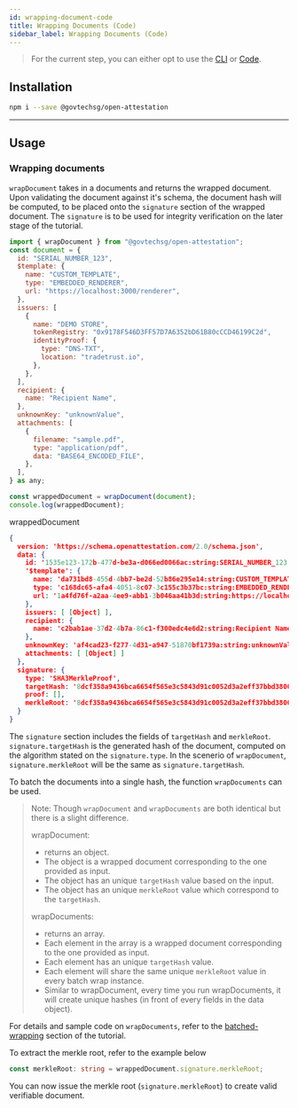 ```yaml
---
id: wrapping-document-code
title: Wrapping Documents (Code)
sidebar_label: Wrapping Documents (Code)
---
```


> For the current step, you can either opt to use the [CLI](/docs/tutorial/advanced/verifiable-documents/ethereum/wrapping-document) or [Code](/docs/tutorial/advanced/verifiable-documents/ethereum/wrapping-document-code).

## Installation

```bash
npm i --save @govtechsg/open-attestation
```

---

## Usage

### Wrapping documents

`wrapDocument` takes in a documents and returns the wrapped document. Upon validating the document against it's schema, the document hash will be computed, to be placed onto the `signature` section of the wrapped document. The `signature` is to be used for integrity verification on the later stage of the tutorial.

```js
import { wrapDocument } from "@govtechsg/open-attestation";
const document = {
  id: "SERIAL_NUMBER_123",
  $template: {
    name: "CUSTOM_TEMPLATE",
    type: "EMBEDDED_RENDERER",
    url: "https://localhost:3000/renderer",
  },
  issuers: [
    {
      name: "DEMO STORE",
      tokenRegistry: "0x9178F546D3FF57D7A6352bD61B80cCCD46199C2d",
      identityProof: {
        type: "DNS-TXT",
        location: "tradetrust.io",
      },
    },
  ],
  recipient: {
    name: "Recipient Name",
  },
  unknownKey: "unknownValue",
  attachments: [
    {
      filename: "sample.pdf",
      type: "application/pdf",
      data: "BASE64_ENCODED_FILE",
    },
  ],
} as any;

const wrappedDocument = wrapDocument(document);
console.log(wrappedDocument);
```

wrappedDocument

```json
{
  version: 'https://schema.openattestation.com/2.0/schema.json',
  data: {
    id: '1535e123-172b-477d-be3a-d066ed0066ac:string:SERIAL_NUMBER_123',
    '$template': {
      name: 'da731bd8-455d-4bb7-be2d-52b86e295e14:string:CUSTOM_TEMPLATE',
      type: 'c168dc65-afa4-4051-8c07-3c155c3b37bc:string:EMBEDDED_RENDERER',
      url: '1a4fd76f-a2aa-4ee9-abb1-3b046aa41b3d:string:https://localhost:3000/renderer'
    },
    issuers: [ [Object] ],
    recipient: {
      name: 'c2bab1ae-37d2-4b7a-86c1-f300edc4e6d2:string:Recipient Name'
    },
    unknownKey: 'af4cad23-f277-4d31-a947-51870bf1739a:string:unknownValue',
    attachments: [ [Object] ]
  },
  signature: {
    type: 'SHA3MerkleProof',
    targetHash: '8dcf358a9436bca6654f565e3c5843d91c0052d3a2eff37bbd380038e8a1fa39',
    proof: [],
    merkleRoot: '8dcf358a9436bca6654f565e3c5843d91c0052d3a2eff37bbd380038e8a1fa39'
  }
}
```

The `signature` section includes the fields of `targetHash` and `merkleRoot`.
`signature.targetHash` is the generated hash of the document, computed on the algorithm stated on the `signature.type`.
In the scenerio of `wrapDocument`, `signature.merkleRoot` will be the same as `signature.targetHash`.

To batch the documents into a single hash, the function `wrapDocuments` can be used.

> Note:
> Though `wrapDocument` and `wrapDocuments` are both identical but there is a slight difference.
>
> wrapDocument:
>
> - returns an object.
> - The object is a wrapped document corresponding to the one provided as input.
> - The object has an unique `targetHash` value based on the input.
> - The object has an unique `merkleRoot` value which correspond to the `targetHash`.
>
> wrapDocuments:
>
> - returns an array.
> - Each element in the array is a wrapped document corresponding to the one provided as input.
> - Each element has an unique `targetHash` value.
> - Each element will share the same unique `merkleRoot` value in every batch wrap instance.
> - Similar to wrapDocument, every time you run wrapDocuments, it will create unique hashes (in front of every fields in the data object).

For details and sample code on `wrapDocuments`, refer to the [batched-wrapping](/docs/tutorial/advanced/wrapping/batch-wrapping) section of the tutorial.

To extract the merkle root, refer to the example below

```ts
const merkleRoot: string = wrappedDocument.signature.merkleRoot;
```

You can now issue the merkle root (`signature.merkleRoot`) to create valid verifiable document.
